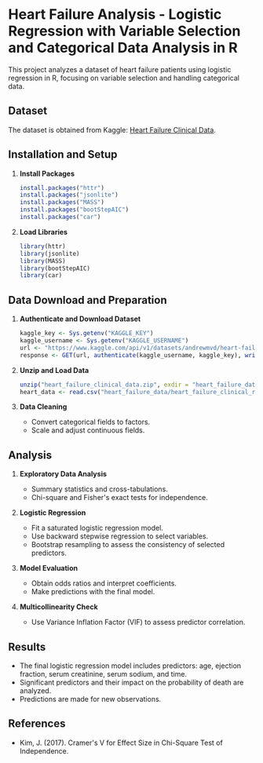 

# Heart Failure Analysis - Logistic Regression with Variable Selection and Categorical Data Analysis in R

This project analyzes a dataset of heart failure patients using logistic regression in R, focusing on variable selection and handling categorical data.

## Dataset

The dataset is obtained from Kaggle: [Heart Failure Clinical Data](https://www.kaggle.com/andrewmvd/heart-failure-clinical-data).

## Installation and Setup

1. **Install Packages**
   ```r
   install.packages("httr")
   install.packages("jsonlite")
   install.packages("MASS")
   install.packages("bootStepAIC")
   install.packages("car")
   ```

2. **Load Libraries**
   ```r
   library(httr)
   library(jsonlite)
   library(MASS)
   library(bootStepAIC)
   library(car)
   ```

## Data Download and Preparation

1. **Authenticate and Download Dataset**
   ```r
   kaggle_key <- Sys.getenv("KAGGLE_KEY")
   kaggle_username <- Sys.getenv("KAGGLE_USERNAME")
   url <- "https://www.kaggle.com/api/v1/datasets/andrewmvd/heart-failure-clinical-data/download"
   response <- GET(url, authenticate(kaggle_username, kaggle_key), write_disk("heart_failure_clinical_data.zip", overwrite = TRUE))
   ```

2. **Unzip and Load Data**
   ```r
   unzip("heart_failure_clinical_data.zip", exdir = "heart_failure_data")
   heart_data <- read.csv("heart_failure_data/heart_failure_clinical_records_dataset.csv")
   ```

3. **Data Cleaning**
   - Convert categorical fields to factors.
   - Scale and adjust continuous fields.

## Analysis

1. **Exploratory Data Analysis**
   - Summary statistics and cross-tabulations.
   - Chi-square and Fisher's exact tests for independence.

2. **Logistic Regression**
   - Fit a saturated logistic regression model.
   - Use backward stepwise regression to select variables.
   - Bootstrap resampling to assess the consistency of selected predictors.

3. **Model Evaluation**
   - Obtain odds ratios and interpret coefficients.
   - Make predictions with the final model.

4. **Multicollinearity Check**
   - Use Variance Inflation Factor (VIF) to assess predictor correlation.

## Results

- The final logistic regression model includes predictors: age, ejection fraction, serum creatinine, serum sodium, and time.
- Significant predictors and their impact on the probability of death are analyzed.
- Predictions are made for new observations.

## References

- Kim, J. (2017). Cramer's V for Effect Size in Chi-Square Test of Independence.


